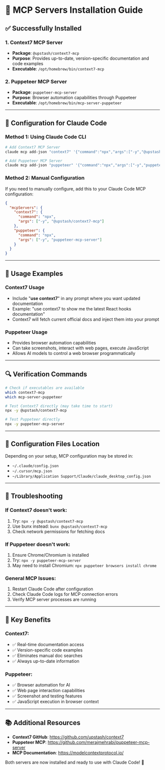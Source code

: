 # 🔧 MCP Servers Installation Guide

## ✅ Successfully Installed

### **1. Context7 MCP Server**
- **Package**: `@upstash/context7-mcp`
- **Purpose**: Provides up-to-date, version-specific documentation and code examples
- **Executable**: `/opt/homebrew/bin/context7-mcp`

### **2. Puppeteer MCP Server**
- **Package**: `puppeteer-mcp-server`
- **Purpose**: Browser automation capabilities through Puppeteer
- **Executable**: `/opt/homebrew/bin/mcp-server-puppeteer`

---

## 🔌 Configuration for Claude Code

### **Method 1: Using Claude Code CLI**

```bash
# Add Context7 MCP Server
claude mcp add-json "context7" '{"command":"npx","args":["-y","@upstash/context7-mcp"]}'

# Add Puppeteer MCP Server
claude mcp add-json "puppeteer" '{"command":"npx","args":["-y","puppeteer-mcp-server"]}'
```

### **Method 2: Manual Configuration**

If you need to manually configure, add this to your Claude Code MCP configuration:

```json
{
  "mcpServers": {
    "context7": {
      "command": "npx",
      "args": ["-y", "@upstash/context7-mcp"]
    },
    "puppeteer": {
      "command": "npx", 
      "args": ["-y", "puppeteer-mcp-server"]
    }
  }
}
```

---

## 🚀 Usage Examples

### **Context7 Usage**
- Include "**use context7**" in any prompt where you want updated documentation
- Example: "use context7 to show me the latest React hooks documentation"
- Context7 will fetch current official docs and inject them into your prompt

### **Puppeteer Usage**
- Provides browser automation capabilities
- Can take screenshots, interact with web pages, execute JavaScript
- Allows AI models to control a web browser programmatically

---

## 🔍 Verification Commands

```bash
# Check if executables are available
which context7-mcp
which mcp-server-puppeteer

# Test Context7 directly (may take time to start)
npx -y @upstash/context7-mcp

# Test Puppeteer directly 
npx -y puppeteer-mcp-server
```

---

## 📝 Configuration Files Location

Depending on your setup, MCP configuration may be stored in:
- `~/.claude/config.json`
- `~/.cursor/mcp.json`
- `~/Library/Application Support/Claude/claude_desktop_config.json`

---

## 🚨 Troubleshooting

### **If Context7 doesn't work:**
1. Try: `npx -y @upstash/context7-mcp`
2. Use bunx instead: `bunx @upstash/context7-mcp`
3. Check network permissions for fetching docs

### **If Puppeteer doesn't work:**
1. Ensure Chrome/Chromium is installed
2. Try: `npx -y puppeteer-mcp-server`
3. May need to install Chromium: `npx puppeteer browsers install chrome`

### **General MCP Issues:**
1. Restart Claude Code after configuration
2. Check Claude Code logs for MCP connection errors
3. Verify MCP server processes are running

---

## 🎯 Key Benefits

### **Context7:**
- ✅ Real-time documentation access
- ✅ Version-specific code examples  
- ✅ Eliminates manual doc searches
- ✅ Always up-to-date information

### **Puppeteer:**
- ✅ Browser automation for AI
- ✅ Web page interaction capabilities
- ✅ Screenshot and testing features
- ✅ JavaScript execution in browser context

---

## 📚 Additional Resources

- **Context7 GitHub**: https://github.com/upstash/context7
- **Puppeteer MCP**: https://github.com/merajmehrabi/puppeteer-mcp-server
- **MCP Documentation**: https://modelcontextprotocol.io/

Both servers are now installed and ready to use with Claude Code! 🎉